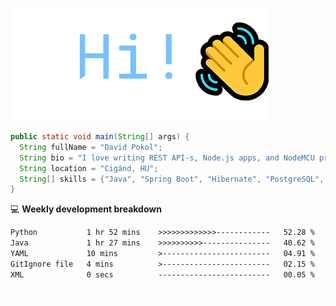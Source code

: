 ![Hi!](assets/images/hi.png)

```java
public static void main(String[] args) {
  String fullName = "David Pokol";
  String bio = "I love writing REST API-s, Node.js apps, and NodeMCU programs";
  String location = "Cigánd, HU";
  String[] skills = {"Java", "Spring Boot", "Hibernate", "PostgreSQL", "Git"};
}
```

💻 **Weekly development breakdown**
<!--START_SECTION:waka-->

```txt
Python           1 hr 52 mins    >>>>>>>>>>>>>------------   52.28 %
Java             1 hr 27 mins    >>>>>>>>>>---------------   40.62 %
YAML             10 mins         >------------------------   04.91 %
GitIgnore file   4 mins          >------------------------   02.15 %
XML              0 secs          -------------------------   00.05 %
```

<!--END_SECTION:waka-->

![footer](assets/images/footer.png)
